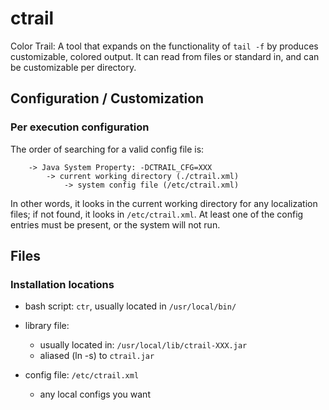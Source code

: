 # ctrail
Color Trail: A tool that expands on the functionality of `tail -f` by produces customizable, colored output. It can read from files or standard in, and can be customizable per directory. 


## Configuration / Customization
### Per execution configuration
The order of searching for a valid config file is:

```
	-> Java System Property: -DCTRAIL_CFG=XXX
		-> current working directory (./ctrail.xml)
			-> system config file (/etc/ctrail.xml)
```

In other words, it looks in the current working directory for any localization files; if not found, it looks in `/etc/ctrail.xml`. At least one of the config entries must be present, or the system will not run.


## Files
### Installation locations
* bash script: `ctr`, usually located in `/usr/local/bin/`
* library file: 
    * usually located in: `/usr/local/lib/ctrail-XXX.jar`
    * aliased (ln -s) to `ctrail.jar`

* config file: `/etc/ctrail.xml` 
    * any local configs you want